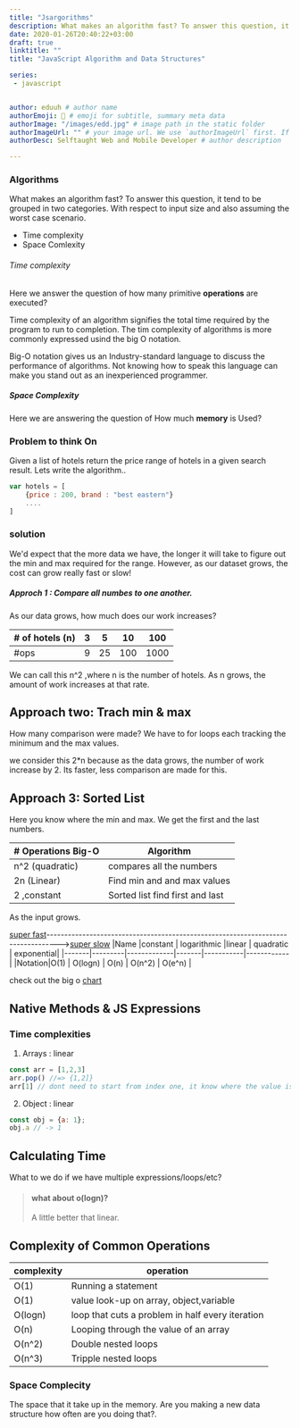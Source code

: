 ```yaml
---
title: "Jsargorithms"
description: What makes an algorithm fast? To answer this question, it tend to be grouped in two categories. With respect to input size and also assuming the worst case scenarios of either time complexities or space complexity.
date: 2020-01-26T20:40:22+03:00
draft: true
linktitle: ""
title: "JavaScript Algorithm and Data Structures"

series: 
 - javascript


author: eduuh # author name
authorEmoji: 🤖 # emoji for subtitle, summary meta data
authorImage: "/images/edd.jpg" # image path in the static folder
authorImageUrl: "" # your image url. We use `authorImageUrl` first. If not set, we use `authorImage`.
authorDesc: Selftaught Web and Mobile Developer # author description

---
```


### Algorithms

What makes an algorithm fast? To answer this question, it tend to be grouped in two categories. With respect to input size
and also assuming the worst case scenario.

- Time complexity
- Space Comlexity

###### Time complexity

Here we answer the question of how many primitive **operations** are executed?

Time complexity of an algorithm signifies the total time required by the program to run to completion. The tim complexity of algorithms is
more commonly expressed usind the big O notation.

Big-O notation gives us an Industry-standard language to discuss the performance of algorithms. Not knowing how to speak this language
can make you stand out as an inexperienced programmer.

##### Space Complexity

Here we are answering the question of How much **memory** is Used?

### Problem to think On

Given a list of hotels return the price range of hotels in a given search result. Lets write the algorithm..

```Javascript
var hotels = [
    {price : 200, brand : "best eastern"}
    ....
]
```

### solution

We'd expect that the more data we have, the longer it will take to figure out the min and max required for the range.
However, as our dataset grows, the cost can grow really fast or slow!

##### Approch 1 : Compare all numbes to one another.

As our data grows, how much does our work increases?

| # of hotels (n) | 3   | 5   | 10  | 100  |
| --------------- | --- | --- | --- | ---- |
| #ops            | 9   | 25  | 100 | 1000 |

We can call this n^2 ,where n is the number of hotels. As n grows, the amount of work increases at that rate.

## Approach two: Trach min & max

How many comparison were made? We have to for loops each tracking the minimum and the max values.

we consider this 2\*n because as the data grows, the number of work increase by 2.
Its faster, less comparison are made for this.

## Approach 3: Sorted List

Here you know where the min and max. We get the first and the last numbers.

| # Operations Big-O | Algorithm                       |
| ------------------ | ------------------------------- |
| n^2 (quadratic)    | compares all the numbers        |
| 2n (Linear)        | Find min and and max values     |
| 2 ,constant        | Sorted list find first and last |

As the input grows.

[super fast](#)--------------------------------------------------------------------------------->[super slow](#)
|Name |constant | logarithmic |linear | quadratic | exponential|
|-------|---------|-------------|-------|-----------|------------|
|Notation|O(1) | O(logn) | O(n) | O(n^2) | O(e^n) |

check out the big o [chart](https://www.bigocheatsheet.com/)

## Native Methods & JS Expressions

### Time complexities

1. Arrays : linear

```Javascript
const arr = [1,2,3]
arr.pop() //=> {1,2]}
arr[1] // dont need to start from index one, it know where the value is
```

2. Object : linear

```Javascript
const obj = {a: 1};
obj.a // -> 1

```

## Calculating Time

What to we do if we have multiple expressions/loops/etc?

> #### what about o(logn)?
>
> A little better that linear.

## Complexity of Common Operations

| complexity | operation                                        |
| ---------- | ------------------------------------------------ |
| O(1)       | Running a statement                              |
| O(1)       | value look-up on array, object,variable          |
| O(logn)    | loop that cuts a problem in half every iteration |
| O(n)       | Looping through the value of an array            |
| O(n^2)     | Double nested loops                              |
| O(n^3)     | Tripple nested loops                             |

### Space Complecity

The space that it take up in the memory. Are you making a new
data structure how often are you doing that?.
